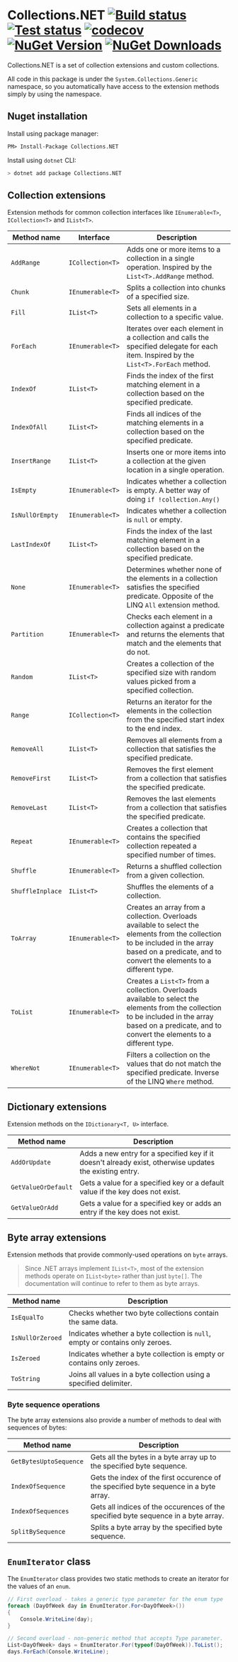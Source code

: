 # Collections.NET [![Build status](https://img.shields.io/appveyor/ci/JeevanJames/collections.svg)](https://ci.appveyor.com/project/JeevanJames/collections/branch/master) [![Test status](https://img.shields.io/appveyor/tests/JeevanJames/collections.svg)](https://ci.appveyor.com/project/JeevanJames/collections/branch/master) [![codecov](https://codecov.io/gh/JeevanJames/Collections/branch/master/graph/badge.svg)](https://codecov.io/gh/JeevanJames/Collections) [![NuGet Version](http://img.shields.io/nuget/v/Collections.NET.svg?style=flat)](https://www.nuget.org/packages/Collections.NET/) [![NuGet Downloads](https://img.shields.io/nuget/dt/Collections.NET.svg)](https://www.nuget.org/packages/Collections.NET/)

Collections.NET is a set of collection extensions and custom collections.

All code in this package is under the `System.Collections.Generic` namespace, so you automatically have access to the extension methods simply by using the namespace.

## Nuget installation
Install using package manager:
```ps
PM> Install-Package Collections.NET
```

Install using `dotnet` CLI:
```sh
> dotnet add package Collections.NET
```

## Collection extensions
Extension methods for common collection interfaces like `IEnumerable<T>`, `ICollection<T>` and `IList<T>`.

|Method name|Interface|Description|
|-----------|---------|-----------|
|`AddRange`|`ICollection<T>`|Adds one or more items to a collection in a single operation. Inspired by the `List<T>.AddRange` method.|
|`Chunk`|`IEnumerable<T>`|Splits a collection into chunks of a specified size.|
|`Fill`|`IList<T>`|Sets all elements in a collection to a specific value.|
|`ForEach`|`IEnumerable<T>`|Iterates over each element in a collection and calls the specified delegate for each item. Inspired by the `List<T>.ForEach` method.|
|`IndexOf`|`IList<T>`|Finds the index of the first matching element in a collection based on the specified predicate.|
|`IndexOfAll`|`IList<T>`|Finds all indices of the matching elements in a collection based on the specified predicate.|
|`InsertRange`|`IList<T>`|Inserts one or more items into a collection at the given location in a single operation.|
|`IsEmpty`|`IEnumerable<T>`|Indicates whether a collection is empty. A better way of doing `if !collection.Any()`|
|`IsNullOrEmpty`|`IEnumerable<T>`|Indicates whether a collection is `null` or empty.|
|`LastIndexOf`|`IList<T>`|Finds the index of the last matching element in a collection based on the specified predicate.|
|`None`|`IEnumerable<T>`|Determines whether none of the elements in a collection satisfies the specified predicate. Opposite of the LINQ `All` extension method.|
|`Partition`|`IEnumerable<T>`|Checks each element in a collection against a predicate and returns the elements that match and the elements that do not.|
|`Random`|`IList<T>`|Creates a collection of the specified size with random values picked from a specified collection.|
|`Range`|`ICollection<T>`|Returns an iterator for the elements in the collection from the specified start index to the end index.|
|`RemoveAll`|`IList<T>`|Removes all elements from a collection that satisfies the specified predicate.|
|`RemoveFirst`|`IList<T>`|Removes the first element from a collection that satisfies the specified predicate.|
|`RemoveLast`|`IList<T>`|Removes the last elements from a collection that satisfies the specified predicate.|
|`Repeat`|`IEnumerable<T>`|Creates a collection that contains the specified collection repeated a specified number of times.|
|`Shuffle`|`IEnumerable<T>`|Returns a shuffled collection from a given collection.|
|`ShuffleInplace`|`IList<T>`|Shuffles the elements of a collection.|
|`ToArray`|`IEnumerable<T>`|Creates an array from a collection. Overloads available to select the elements from the collection to be included in the array based on a predicate, and to convert the elements to a different type.|
|`ToList`|`IEnumerable<T>`|Creates a `List<T>` from a collection. Overloads available to select the elements from the collection to be included in the array based on a predicate, and to convert the elements to a different type.|
|`WhereNot`|`IEnumerable<T>`|Filters a collection on the values that do not match the specified predicate. Inverse of the LINQ `Where` method.|

## Dictionary extensions
Extension methods on the `IDictionary<T, U>` interface.

|Method name|Description|
|-----------|-----------|
|`AddOrUpdate`|Adds a new entry for a specified key if it doesn't already exist, otherwise updates the existing entry.|
|`GetValueOrDefault`|Gets a value for a specified key or a default value if the key does not exist.|
|`GetValueOrAdd`|Gets a value for a specified key or adds an entry if the key does not exist.|

## Byte array extensions
Extension methods that provide commonly-used operations on `byte` arrays.

> Since .NET arrays implement `IList<T>`, most of the extension methods operate on `IList<byte>` rather than just `byte[]`. The documentation will continue to refer to them as byte arrays.

|Method name|Description|
|-----------|-----------|
|`IsEqualTo`|Checks whether two byte collections contain the same data.|
|`IsNullOrZeroed`|Indicates whether a byte collection is `null`, empty or contains only zeroes.|
|`IsZeroed`|Indicates whether a byte collection is empty or contains only zeroes.|
|`ToString`|Joins all values in a byte collection using a specified delimiter.|

### Byte sequence operations
The byte array extensions also provide a number of methods to deal with sequences of bytes:

|Method name|Description|
|-----------|-----------|
|`GetBytesUptoSequence`|Gets all the bytes in a byte array up to the specified byte sequence.|
|`IndexOfSequence`|Gets the index of the first occurence of the specified byte sequence in a byte array.|
|`IndexOfSequences`|Gets all indices of the occurences of the specified byte sequence in a byte array.|
|`SplitBySequence`|Splits a byte array by the specified byte sequence.|

## `EnumIterator` class
The `EnumIterator` class provides two static methods to create an iterator for the values of an `enum`.

```cs
// First overload - takes a generic type parameter for the enum type
foreach (DayOfWeek day in EnumIterator.For<DayOfWeek>())
{
    Console.WriteLine(day);
}

// Second overload - non-generic method that accepts Type parameter.
List<DayOfWeek> days = EnumIterator.For(typeof(DayOfWeek)).ToList();
days.ForEach(Console.WriteLine);
```
